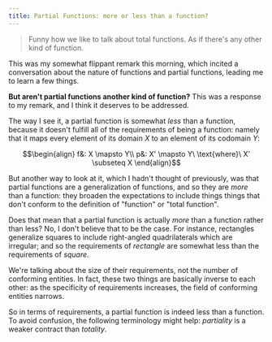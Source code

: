 ```yaml
---
title: Partial Functions: more or less than a function?
---
```


> Funny how we like to talk about total functions. As if there's any
> other kind of function.

This was my somewhat flippant remark this morning, which incited a
conversation about the nature of functions and partial functions,
leading me to learn a few things.

<!--more-->

**But aren't partial functions another kind of function?** This was a
response to my remark, and I think it deserves to be addressed.

The way I see it, a partial function is somewhat *less* than a function,
because it doesn't fulfill all of the requirements of being a function:
namely that it maps every element of its domain $X$ to an element of its
codomain $Y$:

$$\begin{align}
f&: X \mapsto Y\\
p&: X' \mapsto Y\ \text{where}\ X' \subseteq X
\end{align}$$

But another way to look at it, which I hadn't thought of previously, was
that partial functions are a generalization of functions, and so they
are *more* than a function: they broaden the expectations to include
things things that don't conform to the definition of "function" or
"total function".

Does that mean that a partial function is actually *more* than a
function rather than less? No, I don't believe that to be the case.
For instance, rectangles generalize squares to include right-angled
quadrilaterals which are irregular; and so the requirements of *rectangle*
are somewhat less than the requirements of *square*.

We're talking about the size of their requirements, not the number of
conforming entities. In fact, these two things are basically inverse to
each other: as the specificity of requirements increases, the field of
conforming entities narrows.

So in terms of requirements, a partial function is indeed less than a
function. To avoid confusion, the following terminology might help:
*partiality* is a weaker contract than *totality*.
